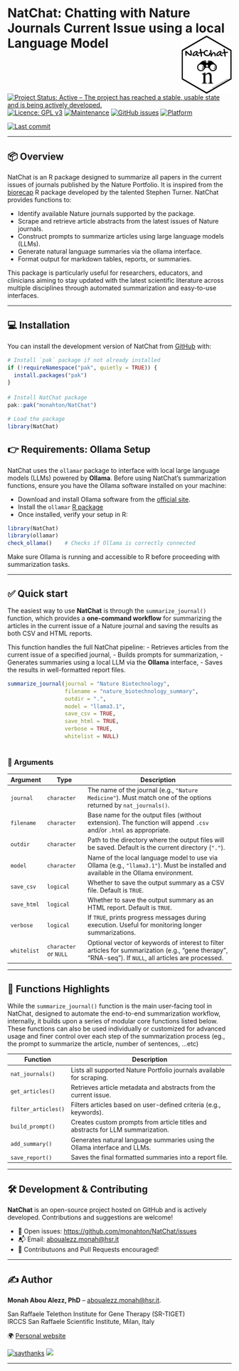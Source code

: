 
<!-- README.md is generated from README.Rmd. Please edit that file -->

# NatChat: Chatting with Nature Journals Current Issue using a local Language Model <img src="man/figures/NatChat_logo.png" align="right" height="130"/>

[![Project Status: Active – The project has reached a stable, usable
state and is being actively
developed.](https://www.repostatus.org/badges/latest/active.svg)](https://www.repostatus.org/#active)
[![Licence: GPL
v3](https://img.shields.io/badge/license-GPL--3-blue.svg)](https://www.gnu.org/licenses/gpl-3.0)
[![Maintenance](https://img.shields.io/badge/Maintained%3F-yes-green.svg)](https://github.com/monahton)
[![GitHub
issues](https://img.shields.io/github/issues/monahton/NatChat)](https://github.com/monahton/NatChat/issues)
[![Platform](https://img.shields.io/badge/platform-all-green)](https://cran.r-project.org/)

[![Last
commit](https://img.shields.io/github/last-commit/monahton/NatChat)](https://github.com/monahton/GencoDymo2/commits/main)

------------------------------------------------------------------------

## 📦 Overview

NatChat is an R package designed to summarize all papers in the current
issues of journals published by the Nature Portfolio. It is inspired
from the [biorecap](https://github.com/stephenturner/biorecap) R package
developed by the talented Stephen Turner. NatChat provides functions to:

- Identify available Nature journals supported by the package.
- Scrape and retrieve article abstracts from the latest issues of Nature
  journals.
- Construct prompts to summarize articles using large language models
  (LLMs).
- Generate natural language summaries via the ollama interface.
- Format output for markdown tables, reports, or summaries.

This package is particularly useful for researchers, educators, and
clinicians aiming to stay updated with the latest scientific literature
across multiple disciplines through automated summarization and
easy-to-use interfaces.

------------------------------------------------------------------------

## 💻 Installation

You can install the development version of NatChat from
[GitHub](https://github.com/) with:

``` r
# Install `pak` package if not already installed
if (!requireNamespace("pak", quietly = TRUE)) {
  install.packages("pak")
}

# Install NatChat package
pak::pak("monahton/NatChat")
```

``` r
# Load the package
library(NatChat)
```

## 👉 Requirements: Ollama Setup

NatChat uses the `ollamar` package to interface with local large
language models (LLMs) powered by **Ollama**. Before using NatChat’s
summarization functions, ensure you have the Ollama software installed
on your machine:

- Download and install Ollama software from the [official
  site](https://ollama.com/).
- Install the `ollamar` [R
  package](https://cran.r-project.org/web/packages/ollamar/index.html)
- Once installed, verify your setup in R:

``` r
library(NatChat)
library(ollamar)
check_ollama()    # Checks if Ollama is correctly connected
```

Make sure Ollama is running and accessible to R before proceeding with
summarization tasks.

------------------------------------------------------------------------

## ✅ Quick start

The easiest way to use **NatChat** is through the `summarize_journal()`
function, which provides a **one-command workflow** for summarizing the
articles in the current issue of a Nature journal and saving the results
as both CSV and HTML reports.

This function handles the full NatChat pipeline: - Retrieves articles
from the current issue of a specified journal, - Builds prompts for
summarization, - Generates summaries using a local LLM via the
**Ollama** interface, - Saves the results in well-formatted report
files.

``` r
summarize_journal(journal = "Nature Biotechnology",
                  filename = "nature_biotechnology_summary",
                  outdir = ".",
                  model = "llama3.1",
                  save_csv = TRUE,
                  save_html = TRUE,
                  verbose = TRUE,
                  whitelist = NULL)
                  
```

### 🧩 Arguments

| Argument | Type | Description |
|----|----|----|
| `journal` | `character` | The name of the journal (e.g., `"Nature Medicine"`). Must match one of the options returned by `nat_journals()`. |
| `filename` | `character` | Base name for the output files (without extension). The function will append `.csv` and/or `.html` as appropriate. |
| `outdir` | `character` | Path to the directory where the output files will be saved. Default is the current directory (`"."`). |
| `model` | `character` | Name of the local language model to use via Ollama (e.g., `"llama3.1"`). Must be installed and available in the Ollama environment. |
| `save_csv` | `logical` | Whether to save the output summary as a CSV file. Default is `TRUE`. |
| `save_html` | `logical` | Whether to save the output summary as an HTML report. Default is `TRUE`. |
| `verbose` | `logical` | If `TRUE`, prints progress messages during execution. Useful for monitoring longer summarizations. |
| `whitelist` | `character` or `NULL` | Optional vector of keywords of interest to filter articles for summarization (e.g., “gene therapy”, “RNA-seq”). If `NULL`, all articles are processed. |

------------------------------------------------------------------------

## 📁 Functions Highlights

While the `summarize_journal()` function is the main user-facing tool in
NatChat, designed to automate the end-to-end summarization workflow,
internally, it builds upon a series of modular core functions listed
below. These functions can also be used individually or customized for
advanced usage and finer control over each step of the summarization
process (eg., the prompt to summarize the article, number of sentences,
…etc)

| Function | Description |
|----|----|
| `nat_journals()` | Lists all supported Nature Portfolio journals available for scraping. |
| `get_articles()` | Retrieves article metadata and abstracts from the current issue. |
| `filter_articles()` | Filters articles based on user-defined criteria (e.g., keywords). |
| `build_prompt()` | Creates custom prompts from article titles and abstracts for LLM summarization. |
| `add_summary()` | Generates natural language summaries using the Ollama interface and LLMs. |
| `save_report()` | Saves the final formatted summaries into a report file. |

------------------------------------------------------------------------

## 🛠️ Development & Contributing

**NatChat** is an open-source project hosted on GitHub and is actively
developed. Contributions and suggestions are welcome!

- 🔧 Open issues: <https://github.com/monahton/NatChat/issues>
- 📬 Email: <aboualezz.monah@hsr.it>
- 🤝 Contributuons and Pull Requests encouraged!

------------------------------------------------------------------------

## :writing_hand: Author

**Monah Abou Alezz, PhD** – <aboualezz.monah@hsr.it>.

San Raffaele Telethon Institute for Gene Therapy (SR-TIGET)  
IRCCS San Raffaele Scientific Institute, Milan, Italy

🌍 [Personal website](https://monahton.github.io)

[![saythanks](https://img.shields.io/badge/say-thanks-ff69b4.svg)](https://saythanks.io/to/monahton)
[![](https://img.shields.io/badge/follow%20me%20on-LinkedIn-blue.svg)](https://linkedin.com/in/monah-abou-alezz-phd-06a948ba)

------------------------------------------------------------------------
